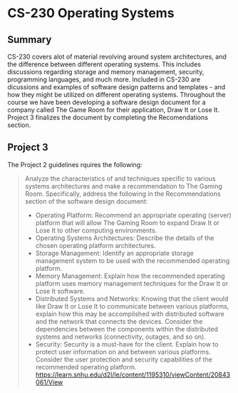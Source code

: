 # CS-230 Operating Systems
## Summary
CS-230 covers alot of material revolving around system architectures, and the difference between different operating systems. This includes discussions regarding storage and memory management, security, programming languages, and much more. Included in CS-230 are dicussions and examples of software design patterns and templates - and how they might be utilized on different operating systems. Throughout the course we have been developing a software design document for a company called The Game Room for their application, Draw It or Lose It. Project 3 finalizes the document by completing the Recomendations section.

## Project 3
The Project 2 guidelines rquires the following:
> Analyze the characteristics of and techniques specific to various systems architectures and make a recommendation to The Gaming Room. Specifically, address the following in the Recommendations section of the software design document:
>* Operating Platform: Recommend an appropriate operating (server) platform that will allow The Gaming Room to expand Draw It or Lose It to other computing environments.
>* Operating Systems Architectures: Describe the details of the chosen operating platform architectures.
>* Storage Management: Identify an appropriate storage management system to be used with the recommended operating platform.
>* Memory Management: Explain how the recommended operating platform uses memory management techniques for the Draw It or Lose It software.
>* Distributed Systems and Networks: Knowing that the client would like Draw It or Lose It to communicate between various platforms, explain how this may be accomplished with distributed software and the network that connects the devices. Consider the dependencies between the components within the distributed systems and networks (connectivity, outages, and so on).
>* Security: Security is a must-have for the client. Explain how to protect user information on and between various platforms. Consider the user protection and security capabilities of the recommended operating platform.
https://learn.snhu.edu/d2l/le/content/1195310/viewContent/20843061/View
